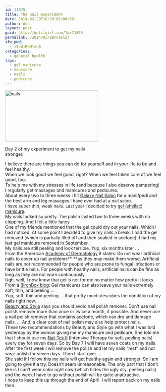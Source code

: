 ```yaml
---
id: 11875
title: The nail experiment
date: 2014-03-29T16:29:02+00:00
author: Ann
layout: post
guid: http://gofitgirl.com/?p=11875
permalink: /2014/03/29/nails/
sfw_pwd:
  - z5zWjRrMleh0
categories:
  - general health
tags:
  - gel manicure
  - manicure
  - nails
  - pedicure
---
```

<div id="attachment_11883" style="width: 310px" class="wp-caption alignleft">
  <a href="http://gofitgirl.com/2014/03/nails/photo-182/" rel="attachment wp-att-11883"><img class="size-medium wp-image-11883" alt="nails" src="http://gofitgirl.com/wp-content/uploads/2014/03/photo-182-300x166.jpg" width="300" height="166" /></a>
  
  <p class="wp-caption-text">
    Day 2 of my experiment to get my nails stronger.
  </p>
</div>

  
I believe there are things you can do for yourself and in your life to be and feel healthy.  
When we look good we feel good, right? When we feel taken care of we feel good, too.  
To help me with my stresses in life (and because I also deserve pampering) I regularly get massages and manicures and pedicures.  
About every two to three weeks I hit [Galaxy Nail Salon](http://www.yelp.com/biz/galaxy-nail-salon-oakland) for a mani/pedi and the best arm and leg massages I have ever had at a nail salon.  
I have super thin, weak nails. Last year I decided to try [gel (shellac) manicure](http://en.wikipedia.org/wiki/Gel_nails).  
My nails looked so pretty. The polish lasted two to three weeks with no chipping. And I felt a little fancy.  
One of my friends mentioned that the gel could dry out your nails. Which I had noticed. At some point I decided to give my nails a break. I had the gel removed (which is partially filed off and then soaked in acetone). I had my last gel manicure removed in September.  
My nails are still peeling and look terrible. Yup, six months later &#8230;  
From the American [Academy of Dermatology](http://www.aad.org/dermatology-a-to-z/health-and-beauty/nail-care/manicure-pedicure-safety) it states: Do not wear artificial nails to cover up nail problems** **as they may make them worse. Artificial nails are not recommended for people who are prone to fungal infections or have brittle nails. For people with healthy nails, artificial nails can be fine as long as they are not worn continuously.  
Ugh, well, I now know that gel is not for me no matter how pretty it looks.  
From a [BirchBox blog](http://blog.birchbox.com/post/23994983783/nailing-it-repairing-your-nails-after-a-gel-manicure): Gel manicures can also leave your nails extremely soft, thin, and peeling &#8230;  
Yup, soft, thin and peeling &#8230; that pretty much describes the condition of my nails right now.  
[Beauty and Style](http://www.sheknows.com/beauty-and-style/articles/804521/top-tips-to-prevent-and-repair-dry-damaged-nails) says you should avoid nail polish remover. Don&#8217;t use nail polish remover more than once or twice a month, if possible. And never use a nail polish remover that contains acetone, which can dry and damage nails. &#8230; And, a clear coat of nail polish may also help protect nails.  
These two recommendations by Beauty and Style go with what I was told yesterday by the woman giving me my manicure and pedicure. She told me that I should use my [Nail Tek II](http://www.nailtek.com) (Intensive Therapy for soft, peeling nails) every day for seven days. So by Day 7 I will have seven coats on my nails. After the first week I will remove the polish and let my nails &#8220;rest&#8221; and not wear polish for seven days. Then I start over &#8230;  
She said if I follow this my nails will get healthy again and stronger. So I am going to give it a try. Doesn&#8217;t seem unreasonable. The only part that I don&#8217;t like is I can&#8217;t wear color right now (which hides the ugly dry, peeling nails) and the week I have to go without polish will be quite unattractive.  
I hope to keep this up through the end of April. I will report back on my nails then.